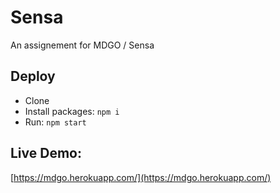 # Sensa
An assignement for MDGO / Sensa

## Deploy
- Clone
- Install packages: `npm i`
- Run: `npm start`

## Live Demo:
[https://mdgo.herokuapp.com/](https://mdgo.herokuapp.com/)

